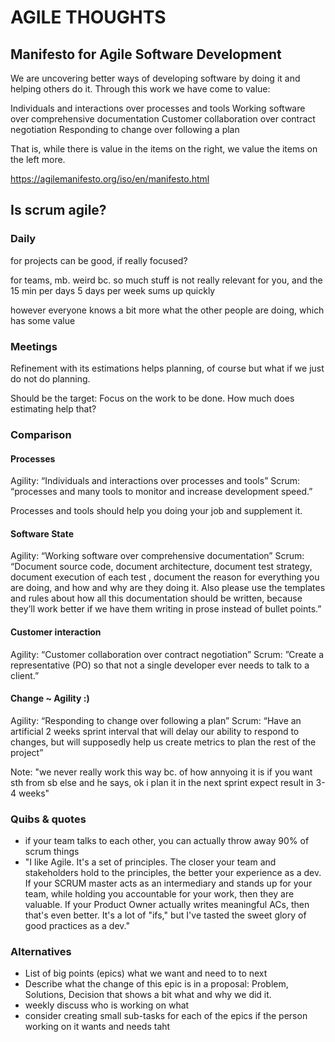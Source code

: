 # AGILE THOUGHTS

## Manifesto for Agile Software Development

We are uncovering better ways of developing
software by doing it and helping others do it.
Through this work we have come to value:

Individuals and interactions over processes and tools
Working software over comprehensive documentation
Customer collaboration over contract negotiation
Responding to change over following a plan

That is, while there is value in the items on
the right, we value the items on the left more.

https://agilemanifesto.org/iso/en/manifesto.html


## Is scrum agile?

### Daily
for projects can be good, if really focused?

for teams, mb. weird bc. so much stuff is not really relevant for you, and the
15 min per days 5 days per week sums up quickly

however everyone knows a bit more what the other people are doing, which has some value

### Meetings
Refinement with its estimations helps planning, of course but what if we just do not do planning.

Should be the target: Focus on the work to be done.
How much does estimating help that?


### Comparison


#### Processes

Agility: “Individuals and interactions over processes and tools”
Scrum: “processes and many tools to monitor and increase development speed.”

Processes and tools should help you doing your job and supplement it.


#### Software State

Agility: “Working software over comprehensive documentation”
Scrum: “Document source code, document architecture, document test strategy, document execution of each test
, document the reason for everything you are doing, and how and why are they doing it.
Also please use the templates and rules about how all this documentation should be written,
because they’ll work better if we have them writing in prose instead of bullet points.”


#### Customer interaction

Agility: “Customer collaboration over contract negotiation”
Scrum: ”Create a representative (PO) so that not a single developer ever needs to talk to a client.”


#### Change ~ Agility :)

Agility: “Responding to change over following a plan”
Scrum: “Have an artificial 2 weeks sprint interval that will delay our ability to respond to changes,
but will supposedly help us create metrics to plan the rest of the project”

Note: "we never really work this way bc. of how annyoing it is if you want sth from sb else and he says, ok i plan it in the next sprint
expect result in 3-4 weeks"


### Quibs & quotes

- if your team talks to each other, you can actually throw away 90% of scrum things
- "I like Agile. It's a set of principles. The closer your team and stakeholders hold to the principles, the better your experience as a dev. If your SCRUM master acts as an intermediary and stands up for your team, while holding you accountable for your work, then they are valuable. If your Product Owner actually writes meaningful ACs, then that's even better. It's a lot of "ifs," but I've tasted the sweet glory of good practices as a dev."

### Alternatives

- List of big points (epics) what we want and need to to next
- Describe what the change of this epic is in a proposal: Problem, Solutions, Decision that shows a bit what and why we did it.
- weekly discuss who is working on what 
- consider creating small sub-tasks for each of the epics if the person working on it wants and needs taht
